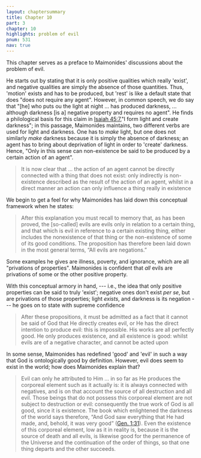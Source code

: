 ```yaml
---
layout: chaptersummary
title: Chapter 10
part: 3
chapter: 10
highlights: problem of evil
pnum: 531
nav: true
---
```


This chapter serves as a preface to Maimonides' discussions about the problem of evil. 

He starts out by stating that it is only positive qualities which really 'exist', and negative qualities are simply the absence of those quantities. Thus, 'motion' exists and has to be produced, but 'rest' is like a default state that does "does not require any agent". However, in common speech, we do say that "[he] who puts ou the light at night ... has produced darkness, ... although darkness [is a] negative property and requires no agent". He finds a philological basis for this claim in [Isaiah 45:7](https://www.sefaria.org/Isaiah.45.7),"I form light and create darkness"; in this passage, Maimonides maintains, two different verbs are used for light and darkness. One has to _make_ light, but one does not similarly _make_ darkness because it is simply the absence of darkness; an agent has to bring about deprivation of light in order to 'create' darkness. Hence, "Only in this sense can non-existence be said to be produced by a certain action of an agent".

> It is now clear that ... the action of an agent cannot be directly connected with a thing that does not exist: only indirectly is non-existence described as the result of the action of an agent, whilst in a direct manner an action can only influence a thing really in existence

We begin to get a feel for why Maimonides has laid down this conceptual framework when he states:

> After this explanation you must recall to memory that, as has been proved, the [so-called] evils are evils only in relation to a certain thing, and that which is evil in reference to a certain existing thing, either includes the nonexistence of that thing or the non-existence of some of its good conditions. The proposition has therefore been laid down in the most general terms, “All evils are negations.”

Some examples he gives are illness, poverty, and ignorance, which are all "privations of properties". Maimonides is confident that _all_ evils are privations of some or the other positive property.

With this conceptual armory in hand, --- i.e., the idea that only positive properties can be said to truly 'exist'; negative ones don't exist _per se_, but are privations of those properties; light _exists_, and darkness is its negation --- he goes on to state with supreme confidence

> After these propositions, it must be admitted as a fact that it cannot be said of God that He directly creates evil, or He has the direct intention to produce evil: this is impossible. His works are all perfectly good. He only produces existence, and all existence is good: whilst evils are of a negative character, and cannot be acted upon

In some sense, Maimonides has redefined 'good' and 'evil' in such a way that God is ontologically good by definition. However, evil does seem to exist in the world; how does Maimonides explain that?

> Evil can only he attributed to Him ... in so far as He produces the corporeal element such as it actually is: it is always connected with negatives, and is on that account the source of all destruction and all evil. Those beings that do not possess this corporeal element are not subject to destruction or evil: consequently the true work of God is all good, since it is existence. The book which enlightened the darkness of the world says therefore, “And God saw everything that He had made, and, behold, it was very good” ([Gen. 1:31](https://www.sefaria.org/Genesis.1.31)). Even the existence of this corporeal element, low as it in reality is, because it is the source of death and all evils, is likewise good for the permanence of the Universe and the continuation of the order of things, so that one thing departs and the other succeeds.
